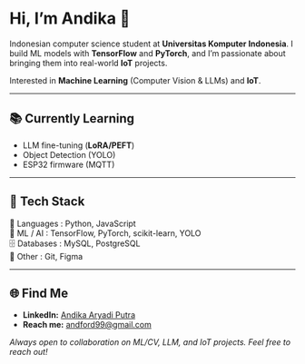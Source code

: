 # Hi, I’m Andika 👋

Indonesian computer science student at **Universitas Komputer Indonesia**. I build ML models with **TensorFlow** and **PyTorch**, and I’m passionate about bringing them into real-world **IoT** projects.

Interested in **Machine Learning** (Computer Vision & LLMs) and **IoT**.

---

## 📚 Currently Learning
- LLM fine-tuning (**LoRA/PEFT**)
- Object Detection (YOLO)
- ESP32 firmware (MQTT)

---

## 🚀 Tech Stack
🧠 Languages : Python, JavaScript<br>
🤖 ML / AI : TensorFlow, PyTorch, scikit-learn, YOLO<br>
🗄️ Databases : MySQL, PostgreSQL<br>
🧰 Other : Git, Figma

---

## 🌐 Find Me
- **LinkedIn:** [Andika Aryadi Putra](https://www.linkedin.com/in/andika-aryadi-putra-65aa16291/)
- **Reach me:** [andford99@gmail.com](mailto:andford99@gmail.com)

_Always open to collaboration on ML/CV, LLM, and IoT projects. Feel free to reach out!_
